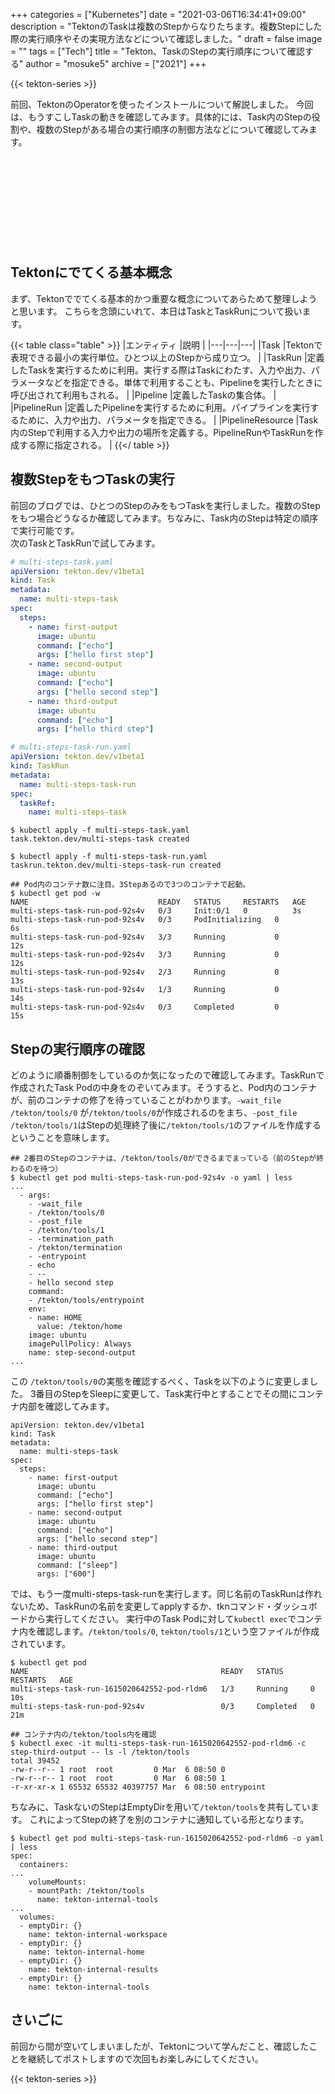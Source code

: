 +++
categories = ["Kubernetes"]
date = "2021-03-06T16:34:41+09:00"
description = "TektonのTaskは複数のStepからなりたちます。複数Stepにした際の実行順序やその実現方法などについて確認しました。"
draft = false
image = ""
tags = ["Tech"]
title = "Tekton、TaskのStepの実行順序について確認する"
author = "mosuke5"
archive = ["2021"]
+++

{{< tekton-series >}}

前回、TektonのOperatorを使ったインストールについて解説しました。
今回は、もうすこしTaskの動きを確認してみます。具体的には、Task内のStepの役割や、複数のStepがある場合の実行順序の制御方法などについて確認してみます。

<div class="iframely-embed"><div class="iframely-responsive" style="height: 140px; padding-bottom: 0;"><a href="https://blog.mosuke.tech/entry/2020/05/10/tekton-operator/" data-iframely-url="//cdn.iframe.ly/aQ48OK3"></a></div></div><script async src="//cdn.iframe.ly/embed.js" charset="utf-8"></script>

<!--more-->

## Tektonにでてくる基本概念
まず、Tektonででてくる基本的かつ重要な概念についてあらためて整理しようと思います。
こちらを念頭にいれて、本日はTaskとTaskRunについて扱います。

{{< table class="table" >}}
|エンティティ  |説明  |
|---|---|---|
|Task  |Tektonで表現できる最小の実行単位。ひとつ以上のStepから成り立つ。  |
|TaskRun  |定義したTaskを実行するために利用。実行する際はTaskにわたす、入力や出力、パラメータなどを指定できる。単体で利用することも、Pipelineを実行したときに呼び出されて利用もされる。  |
|Pipeline  |定義したTaskの集合体。  |
|PipelineRun  |定義したPipelineを実行するために利用。パイプラインを実行するために、入力や出力、パラメータを指定できる。  |
|PipelineResource  |Task内のStepで利用する入力や出力の場所を定義する。PipelineRunやTaskRunを作成する際に指定される。  |
{{</ table >}}

## 複数StepをもつTaskの実行
前回のブログでは、ひとつのStepのみをもつTaskを実行しました。複数のStepをもつ場合どうなるか確認してみます。ちなみに、Task内のStepは特定の順序で実行可能です。  
次のTaskとTaskRunで試してみます。

```yaml
# multi-steps-task.yaml
apiVersion: tekton.dev/v1beta1
kind: Task
metadata:
  name: multi-steps-task
spec:
  steps:
    - name: first-output
      image: ubuntu
      command: ["echo"]
      args: ["hello first step"]
    - name: second-output
      image: ubuntu
      command: ["echo"]
      args: ["hello second step"]
    - name: third-output
      image: ubuntu
      command: ["echo"]
      args: ["hello third step"]
```

```yaml
# multi-steps-task-run.yaml
apiVersion: tekton.dev/v1beta1
kind: TaskRun
metadata:
  name: multi-steps-task-run
spec:
  taskRef:
    name: multi-steps-task
```

```
$ kubectl apply -f multi-steps-task.yaml
task.tekton.dev/multi-steps-task created

$ kubectl apply -f multi-steps-task-run.yaml
taskrun.tekton.dev/multi-steps-task-run created

## Pod内のコンテナ数に注目。3Stepあるので3つのコンテナで起動。
$ kubectl get pod -w
NAME                             READY   STATUS     RESTARTS   AGE
multi-steps-task-run-pod-92s4v   0/3     Init:0/1   0          3s
multi-steps-task-run-pod-92s4v   0/3     PodInitializing   0          6s
multi-steps-task-run-pod-92s4v   3/3     Running           0          12s
multi-steps-task-run-pod-92s4v   3/3     Running           0          12s
multi-steps-task-run-pod-92s4v   2/3     Running           0          13s
multi-steps-task-run-pod-92s4v   1/3     Running           0          14s
multi-steps-task-run-pod-92s4v   0/3     Completed         0          15s
```

## Stepの実行順序の確認
どのように順番制御をしているのか気になったので確認してみます。TaskRunで作成されたTask Podの中身をのぞいてみます。そうすると、Pod内のコンテナが、前のコンテナの修了を待っていることがわかります。`-wait_file /tekton/tools/0` が`/tekton/tools/0`が作成されるのをまち、`-post_file /tekton/tools/1`はStepの処理終了後に`/tekton/tools/1`のファイルを作成するということを意味します。

```
## 2番目のStepのコンテナは、/tekton/tools/0ができるまでまっている（前のStepが終わるのを待つ）
$ kubectl get pod multi-steps-task-run-pod-92s4v -o yaml | less
...
  - args:
    - -wait_file
    - /tekton/tools/0
    - -post_file
    - /tekton/tools/1
    - -termination_path
    - /tekton/termination
    - -entrypoint
    - echo
    - --
    - hello second step
    command:
    - /tekton/tools/entrypoint
    env:
    - name: HOME
      value: /tekton/home
    image: ubuntu
    imagePullPolicy: Always
    name: step-second-output
...
```

この `/tekton/tools/0`の実態を確認するべく、Taskを以下のように変更しました。
3番目のStepをSleepに変更して、Task実行中とすることでその間にコンテナ内部を確認してみます。

```
apiVersion: tekton.dev/v1beta1
kind: Task
metadata:
  name: multi-steps-task
spec:
  steps:
    - name: first-output
      image: ubuntu
      command: ["echo"]
      args: ["hello first step"]
    - name: second-output
      image: ubuntu
      command: ["echo"]
      args: ["hello second step"]
    - name: third-output
      image: ubuntu
      command: ["sleep"]
      args: ["600"]
```

では、もう一度multi-steps-task-runを実行します。同じ名前のTaskRunは作れないため、TaskRunの名前を変更してapplyするか、tknコマンド・ダッシュボードから実行してください。
実行中のTask Podに対して`kubectl exec`でコンテナ内を確認します。`/tekton/tools/0`, `tekton/tools/1`という空ファイルが作成されています。

```
$ kubectl get pod
NAME                                           READY   STATUS      RESTARTS   AGE
multi-steps-task-run-1615020642552-pod-rldm6   1/3     Running     0          10s
multi-steps-task-run-pod-92s4v                 0/3     Completed   0          21m

## コンテナ内の/tekton/tools内を確認
$ kubectl exec -it multi-steps-task-run-1615020642552-pod-rldm6 -c step-third-output -- ls -l /tekton/tools
total 39452
-rw-r--r-- 1 root  root         0 Mar  6 08:50 0
-rw-r--r-- 1 root  root         0 Mar  6 08:50 1
-r-xr-xr-x 1 65532 65532 40397757 Mar  6 08:50 entrypoint
```

ちなみに、TaskないのStepはEmptyDirを用いて`/tekton/tools`を共有しています。
これによってStepの終了を別のコンテナに通知している形となります。

```
$ kubectl get pod multi-steps-task-run-1615020642552-pod-rldm6 -o yaml | less
spec:
  containers:
...
    volumeMounts:
    - mountPath: /tekton/tools
      name: tekton-internal-tools
...
  volumes:
  - emptyDir: {}
    name: tekton-internal-workspace
  - emptyDir: {}
    name: tekton-internal-home
  - emptyDir: {}
    name: tekton-internal-results
  - emptyDir: {}
    name: tekton-internal-tools
```

## さいごに
前回から間が空いてしまいましたが、Tektonについて学んだこと、確認したことを継続してポストしますので次回もお楽しみにしてください。

{{< tekton-series >}}